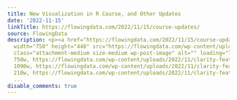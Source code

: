 ```yaml
---
title: New Visualization in R Course, and Other Updates
date: '2022-11-15'
linkTitle: https://flowingdata.com/2022/11/15/course-updates/
source: FlowingData
description: <p><a href="https://flowingdata.com/2022/11/15/course-updates/"><img
  width="750" height="448" src="https://flowingdata.com/wp-content/uploads/2022/11/clarity-featured-750x448.png"
  class="attachment-medium size-medium wp-post-image" alt="" loading="lazy" srcset="https://flowingdata.com/wp-content/uploads/2022/11/clarity-featured-750x448.png
  750w, https://flowingdata.com/wp-content/uploads/2022/11/clarity-featured-1090x651.png
  1090w, https://flowingdata.com/wp-content/uploads/2022/11/clarity-featured-210x125.png
  210w, https://flowingdata.com/wp-content/uploads/2022/11/clarity-featured-768x459.pn
  ...
disable_comments: true
---
```

<p><a href="https://flowingdata.com/2022/11/15/course-updates/"><img width="750" height="448" src="https://flowingdata.com/wp-content/uploads/2022/11/clarity-featured-750x448.png" class="attachment-medium size-medium wp-post-image" alt="" loading="lazy" srcset="https://flowingdata.com/wp-content/uploads/2022/11/clarity-featured-750x448.png 750w, https://flowingdata.com/wp-content/uploads/2022/11/clarity-featured-1090x651.png 1090w, https://flowingdata.com/wp-content/uploads/2022/11/clarity-featured-210x125.png 210w, https://flowingdata.com/wp-content/uploads/2022/11/clarity-featured-768x459.pn ...